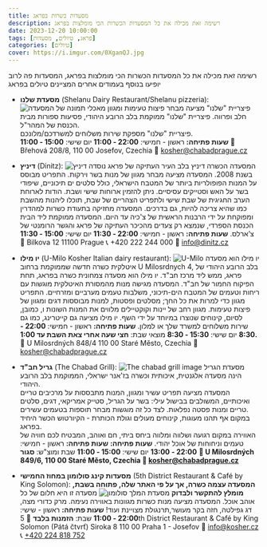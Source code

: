 ```yaml
---
title: מסעדות כשרות בפראג
description: רשימה זאת מכילה את כל המסעדות הכשרות הכי מומלצות בפראג
date: 2023-12-20 10:00:00
tags: [פראג, טיולים, מסעדות]
categories: [טיולים]
cover: https://i.imgur.com/0XganQJ.jpg
---
```

 רשימה זאת מכילה את כל המסעדות הכשרות הכי מומלצות בפראג, המסעדות פה לרוב יופיעו בנוסף בעמודים אחרים המציינים טיולים בפראג
 - **מסעדת שלנו** (Shelanu Dairy Restaurant/Shelanu pizzeria):
	![תמונה של המסעדה](https://chabadprague.cz/wp-content/uploads/2018/11/Shelanu-Pizzerie-Prague-3.jpg)
	 פיצריית "שלנו" מציעה מבחר פיצות טעימות ומגוון מאכלי חלב ופרווה. פיצריית "שלנו" ממוקמת בלב הרובע היהודי, פסיעות ספורות מבית הכנסת של המהר"ל.  
פיצריית "שלנו" מספקת שירות משלוחים למשרדכם/מלונכם.  
	**שעות פתיחה:**
	ראשון - חמישי:  **22:00 - 11:00**
	יום שישי: **15:00 - 11:00**
	📍 Břehová 208/8, 110 00 Josefov, Czechia
	📧 kosher@chabadprague.cz

 -   **דיניץ** (Dinitz):
	![דיניץ](https://th.bing.com/th/id/OIP.MKPEb8oHif3B67NREVkR9gHaFj?rs=1&pid=ImgDetMain)
	המסעדה הכשרה דיניץ בלב העיר העתיקה של פראג נוסדה בשנת 2008. המסעדה מציעה מבחר מגוון של מנות בשר וירקות. התפריט מבוסס על המנות הפופולריות ביותר של המטבח הישראלי, כולל סלטים ים תיכוניים, שיפודי בשר על האש וסטייקים עסיסיים. ניתן להזמין ארוחות שישי ושבת. הודות לארוחת הערב החגיגית של שבת שישי ולתפריט הצהריים של שבת, תוכלו ליהנות מהשבת כמו שהיא צריכה להיות, גם בדרכים. המסעדה מחזיקה בתעודת כשרות למהדרין ומפוקחת על ידי הרבנות הראשית של צ'כיה עד היום.
המסעדה ממוקמת ליד הבית הכנסת הספרדי, שנמצא רק צעדים מהכיכר העתיקה של פראג והגשר הרומנטי של צ’ארלס.
	**שעות פתיחה:**
	ראשון - חמישי:  **22:00 - 11:30**
	יום שישי: **15:00 - 11:30**
	📍 Bilkova 12 11100 Prague
	📞 +420 222 244 000
	📧 info@dinitz.cz

 -  **יו מילו** (U-Milo Kosher Italian dairy restaurant):
	![U-Milo](https://th.bing.com/th/id/OIP.GqqMNLComlSCE5tKl4_eigHaEK?rs=1&pid=ImgDetMain)
 יו מילו הוא מסעדה איטלקית כשרה חדשה שממוקמת ברחוב U Milosrdnych 4, בלב הרובע היהודי של פראג, ממש ליד מרכז חב"ד. יו מילו הוא מסעדה צמחונית כשרה בפראג, תחת הפיקוח החמור של חב"ד.
	המסעדה מגישה מנות מהמסורת האיטלקית מוגשות עם ריחות וטעמים של המטבח הים-תיכוני, משלבות טעמים מערביים ומזרחיים. התפריט מגוון כדי למרות את כל החך; מסלטים ופסטות, למנות מבוססות דגים ומגוון של פיצות טעימות. מגוון רחב של יינות וקוקטיילים מלווים את המנות השונות ו, כמובן, לסיום, קינוחים שנוצרו במיוחד על ידי השף. יו מילו מציעה גם קייטרינג, כמו גם שירות משלוחים למשרד שלך או למלון.
	**שעות פתיחה:**
	ראשון - חמישי:  **22:00 - 8:30**
	יום שישי: **15:30 - 8:30**
	מוצאי שבת: **חצי שעה אחרי צאת השבת עד 1:00.**
	📍 U Milosrdných 848/4 110 00 Staré Město, Czechia
	📧 kosher@chabadprague.cz
 - **גריל חב"ד** (The Chabad Grill):
![The chabad grill image](https://machertours.com/wp-content/uploads/chabad-grill-3.jpg)
	 מסעדת הגריל הינה מסעדה אלגנטית, איכותית וכשרה בז'אנר ישראלי, הממוקמת בלב הרובע היהודי.  
המסעדה מציעה תפריט עשיר ומגוון, המנות מתבססות על מרכיבים טריים ואיכותיים, המשולבים בבישול עילי: בשר על הגריל, סטייק אמריקאי, דגים, סלטים טריים ומנות פסטה נפלאות. לצד כל זה מוגשות מבחר תוספות בטעמים עשירים.  
במקום אף תהנו מעוגות, קינוחים מעולים וגולת הכותרת - הקיורטוש הכשר היחיד בפראג.  
האווירה במקום רגועה ושלווה ומלווה ביחס ביתי, חם ואוהב, המבטיח לכם חוויה של טעמים וניחוחות של אוכל יהודי.
	**שעות פתיחה:**
		**שעות פתיחה:**
	ראשון - חמישי:  **22:00 - 13:00**
	יום שישי: **15:00 - 11:00**
	שבת ומוצ"ש: **סגור**
	**📍 U Milosrdných 849/6, 110 00 Staré Město, Czechia
	📧 kosher@chabadprague.cz**

- **מסעדות קינג סולומון במחוז החמישי** (5th District Restaurant & Café by King Solomon):
 **המסעדה עצמה כשרה, אך על פי האתר שלה, פתוחה בשבת, מומלץ להתקשר ולבדוק**
	![מסעדת המלך סולומון](https://whereyoueat.com/r_gallery_images/rgallery-17530/0001-BG.jpg)
	מסעדה זו היא חלום של כל אוהב אוכל. המסעדה מציעה מנות כשרות מגוונות באווירה נעימה. מרק כדורי מצה, דג גפילטה, חזה בקר מעושר,תרנגולת מצויינת ועוד!
	**שעות פתיחה:**
	ראשון - שישי:  **22:00 - 11:00**
	שבת: **הזמנות בלבד**
	📍 5th District Restaurant & Café  by King Solomon (Pátá čtvrť) Siroka 8  110 00 Praha 1 - Josefov
	📧 info@kosher.cz  
	📞 [+420 224 818 752](tel:+420224818752)